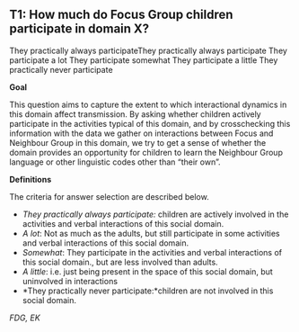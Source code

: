 
## T1: How much do Focus Group children participate in domain X?

They practically always participateThey practically always participate
They participate a lot
They participate somewhat
They participate a little
They practically never participate



**Goal**

This question aims to capture the extent to which interactional dynamics in this domain affect transmission. By asking whether children actively participate in the activities typical of this domain, and by crosschecking this information with the data we gather on interactions between Focus and Neighbour Group in this domain, we try to get a sense of whether the domain provides an opportunity for children to learn the Neighbour Group language or other linguistic codes other than “their own”.

**Definitions**

The criteria for answer selection are described below.

- *They practically always participate:* children are actively involved in the activities and verbal interactions of this social domain.
- *A lot*: Not as much as the adults, but still participate in some activities and verbal interactions of this social domain.
- *Somewhat*: They participate in the activities and verbal interactions of this social domain., but are less involved than adults.
- *A little*: i.e. just being present in the space of this social domain, but uninvolved in interactions
- *They practically never participate:*children are not involved in this social domain.




*FDG, EK*
